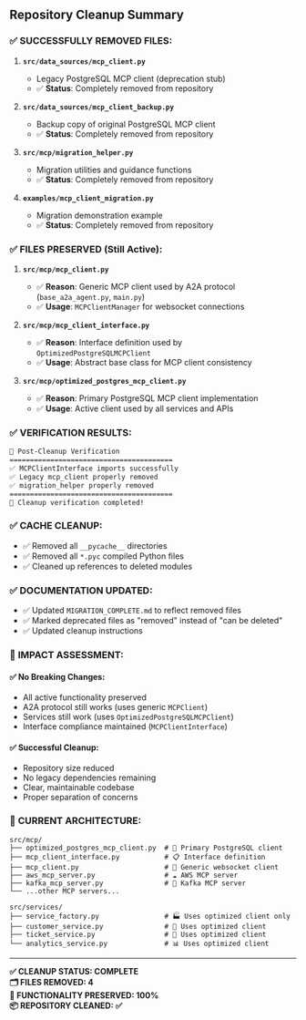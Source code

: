 ## Repository Cleanup Summary

### ✅ **SUCCESSFULLY REMOVED FILES:**

1. **`src/data_sources/mcp_client.py`**
   - Legacy PostgreSQL MCP client (deprecation stub)
   - ✅ **Status**: Completely removed from repository

2. **`src/data_sources/mcp_client_backup.py`**
   - Backup copy of original PostgreSQL MCP client
   - ✅ **Status**: Completely removed from repository

3. **`src/mcp/migration_helper.py`**
   - Migration utilities and guidance functions
   - ✅ **Status**: Completely removed from repository

4. **`examples/mcp_client_migration.py`**
   - Migration demonstration example
   - ✅ **Status**: Completely removed from repository

### ✅ **FILES PRESERVED (Still Active):**

1. **`src/mcp/mcp_client.py`**
   - ✅ **Reason**: Generic MCP client used by A2A protocol (`base_a2a_agent.py`, `main.py`)
   - ✅ **Usage**: `MCPClientManager` for websocket connections

2. **`src/mcp/mcp_client_interface.py`**
   - ✅ **Reason**: Interface definition used by `OptimizedPostgreSQLMCPClient`
   - ✅ **Usage**: Abstract base class for MCP client consistency

3. **`src/mcp/optimized_postgres_mcp_client.py`**
   - ✅ **Reason**: Primary PostgreSQL MCP client implementation
   - ✅ **Usage**: Active client used by all services and APIs

### ✅ **VERIFICATION RESULTS:**

```bash
🧹 Post-Cleanup Verification
========================================
✅ MCPClientInterface imports successfully
✅ Legacy mcp_client properly removed
✅ migration_helper properly removed
========================================
🎉 Cleanup verification completed!
```

### ✅ **CACHE CLEANUP:**

- ✅ Removed all `__pycache__` directories
- ✅ Removed all `*.pyc` compiled Python files
- ✅ Cleaned up references to deleted modules

### ✅ **DOCUMENTATION UPDATED:**

- ✅ Updated `MIGRATION_COMPLETE.md` to reflect removed files
- ✅ Marked deprecated files as "removed" instead of "can be deleted"
- ✅ Updated cleanup instructions

### 🎯 **IMPACT ASSESSMENT:**

#### ✅ **No Breaking Changes:**
- All active functionality preserved
- A2A protocol still works (uses generic `MCPClient`)
- Services still work (uses `OptimizedPostgreSQLMCPClient`)
- Interface compliance maintained (`MCPClientInterface`)

#### ✅ **Successful Cleanup:**
- Repository size reduced
- No legacy dependencies remaining
- Clear, maintainable codebase
- Proper separation of concerns

### 🚀 **CURRENT ARCHITECTURE:**

```
src/mcp/
├── optimized_postgres_mcp_client.py  # 🎯 Primary PostgreSQL client
├── mcp_client_interface.py           # 📋 Interface definition  
├── mcp_client.py                     # 🔌 Generic websocket client
├── aws_mcp_server.py                 # ☁️ AWS MCP server
├── kafka_mcp_server.py               # 📨 Kafka MCP server
└── ...other MCP servers...

src/services/
├── service_factory.py                # 🏭 Uses optimized client only
├── customer_service.py               # 👤 Uses optimized client
├── ticket_service.py                 # 🎫 Uses optimized client
└── analytics_service.py              # 📊 Uses optimized client
```

---

**✅ CLEANUP STATUS: COMPLETE**  
**🗂️ FILES REMOVED: 4**  
**🔧 FUNCTIONALITY PRESERVED: 100%**  
**📦 REPOSITORY CLEANED: ✅**
